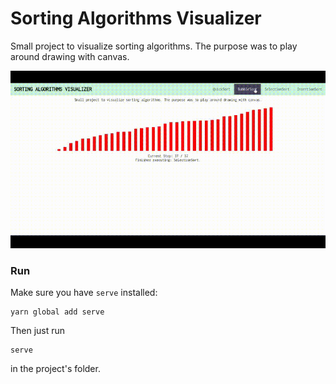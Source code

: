 # Sorting Algorithms Visualizer

Small project to visualize sorting algorithms. The purpose was to play around drawing with canvas.

![Bubble Sort](/sample/sample.gif)

### Run

Make sure you have `serve` installed:

    yarn global add serve

Then just run

    serve

in the project's folder.
